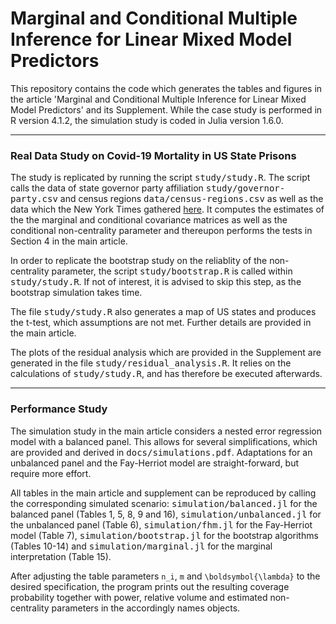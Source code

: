# Marginal and Conditional Multiple Inference for Linear Mixed Model Predictors

This repository contains the code which generates the tables and figures in the article 'Marginal and Conditional Multiple Inference for Linear Mixed Model Predictors' and its Supplement. 
While the case study is performed in R version 4.1.2, the simulation study is coded in Julia version 1.6.0. 

---

### Real Data Study on Covid-19 Mortality in US State Prisons

The study is replicated by running the script <tt>study/study.R</tt>. The script calls the data of state governor party affiliation <tt>study/governor-party.csv</tt> and census regions <tt>data/census-regions.csv</tt> as well as the data which the New York Times gathered [here](https://github.com/kramlinger/covid-19-data). 
It computes the estimates of the the marginal and conditional covariance matrices as well as the conditional non-centrality parameter and thereupon performs the tests in Section 4 in the main article.  

In order to replicate the bootstrap study on the reliablity of the non-centrality parameter, the script  <tt>study/bootstrap.R</tt> is called within <tt>study/study.R</tt>. If not of interest, it is advised to skip this step, as the bootstrap simulation takes time. 

The file <tt>study/study.R</tt> also generates a map of US states and produces the t-test, which assumptions are not met. Further details are provided in the main article. 

The plots of the residual analysis which are provided in the Supplement are generated in the file <tt>study/residual_analysis.R</tt>. It relies on the calculations of <tt>study/study.R</tt>, and has therefore be executed afterwards. 


---

### Performance Study

The simulation study in the main article considers a nested error regression model with a balanced panel. 
This allows for several simplifications, which are provided and derived in <tt>docs/simulations.pdf</tt>. 
Adaptations for an unbalanced panel and the Fay-Herriot model are straight-forward, but require more effort. 

All tables in the main article and supplement can be reproduced by calling the corresponding simulated scenario: 
<tt>simulation/balanced.jl</tt> for the balanced panel (Tables 1, 5, 8, 9 and 16), 
<tt>simulation/unbalanced.jl</tt> for the unbalanced panel (Table 6), 
<tt>simulation/fhm.jl</tt> for the Fay-Herriot model (Table 7), 
<tt>simulation/bootstrap.jl</tt> for the bootstrap algorithms (Tables 10-14) and 
<tt>simulation/marginal.jl</tt> for the marginal interpretation (Table 15). 

After adjusting the table parameters `n_i`, `m` and `\boldsymbol{\lambda}` to the desired specification, the program prints out the
resulting coverage probability together with power, relative volume and estimated non-centrality parameters in the accordingly names objects. 
